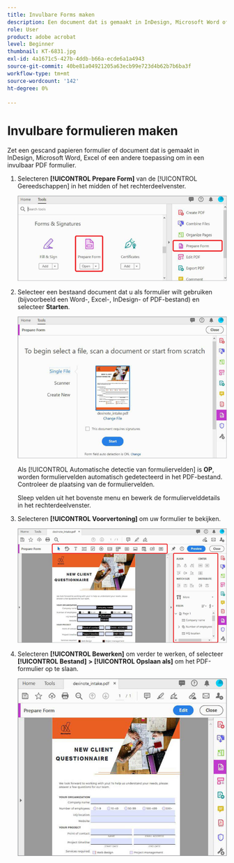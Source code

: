 ```yaml
---
title: Invulbare Forms maken
description: Een document dat is gemaakt in InDesign, Microsoft Word of Excel, omzetten in een invulbaar PDF-formulier
role: User
product: adobe acrobat
level: Beginner
thumbnail: KT-6831.jpg
exl-id: 4a1671c5-427b-4ddb-b66a-ecde6a1a4943
source-git-commit: 40be81a04921205a63ecb99e723d4b62b7b6ba3f
workflow-type: tm+mt
source-wordcount: '142'
ht-degree: 0%

---
```


# Invulbare formulieren maken

Zet een gescand papieren formulier of document dat is gemaakt in InDesign, Microsoft Word, Excel of een andere toepassing om in een invulbaar PDF formulier.

1. Selecteren **[!UICONTROL Prepare Form]** van de [!UICONTROL Gereedschappen] in het midden of het rechterdeelvenster.

   ![Formulierstap 1](../assets/Form_1.png)

1. Selecteer een bestaand document dat u als formulier wilt gebruiken (bijvoorbeeld een Word-, Excel-, InDesign- of PDF-bestand) en selecteer **Starten**.

   ![Formulierstap 2](../assets/Form_2.png)

   Als [!UICONTROL Automatische detectie van formuliervelden] is **OP**, worden formuliervelden automatisch gedetecteerd in het PDF-bestand. Controleer de plaatsing van de formuliervelden.

   Sleep velden uit het bovenste menu en bewerk de formuliervelddetails in het rechterdeelvenster.

1. Selecteren **[!UICONTROL Voorvertoning]** om uw formulier te bekijken.

   ![Formulierstap 3](../assets/Form_3.png)

1. Selecteren **[!UICONTROL Bewerken]** om verder te werken, of selecteer **[!UICONTROL Bestand]** **>** **[!UICONTROL Opslaan als]** om het PDF-formulier op te slaan.

   ![Formulierstap 4](../assets/Form_4.png)
